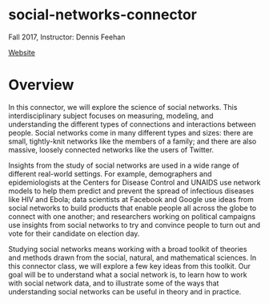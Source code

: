 # social-networks-connector
Fall 2017, Instructor: Dennis Feehan

[Website](http://dennisfeehan.org/teaching/2017fa_ls88.html)

# Overview
In this connector, we will explore the science of social networks. This interdisciplinary subject focuses on measuring, modeling, and understanding the different types of connections and interactions between people. Social networks come in many different types and sizes: there are small, tightly-knit networks like the members of a family; and there are also massive, loosely connected networks like the users of Twitter.

Insights from the study of social networks are used in a wide range of different real-world settings. For example, demographers and epidemiologists at the Centers for Disease Control and UNAIDS use network models to help them predict and prevent the spread of infectious diseases like HIV and Ebola; data scientists at Facebook and Google use ideas from social networks to build products that enable people all across the globe to connect with one another; and researchers working on political campaigns use insights from social networks to try and convince people to turn out and vote for their candidate on election day.

Studying social networks means working with a broad toolkit of theories and methods drawn from the social, natural, and mathematical sciences. In this connector class, we will explore a few key ideas from this toolkit. Our goal will be to understand what a social network is, to learn how to work with social network data, and to illustrate some of the ways that understanding social networks can be useful in theory and in practice.
